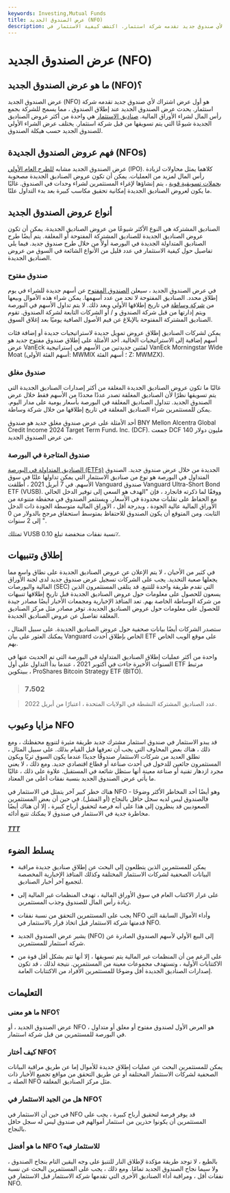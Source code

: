 ```yaml
---
keywords: Investing,Mutual Funds
title: عرض الصندوق الجديد (NFO)
description: عرض الصندوق الجديد هو أول عرض اكتتاب لأي صندوق جديد تقدمه شركة استثمار. اكتشف كيفية الاستثمار في NFO.
---
```


# عرض الصندوق الجديد (NFO)
## ما هو عرض الصندوق الجديد (NFO)؟

عرض الصندوق الجديد (NFO) هو أول عرض اشتراك لأي صندوق جديد تقدمه شركة استثمار. يحدث عرض الصندوق الجديد عند إطلاق الصندوق ، مما يسمح للشركة بجمع رأس المال لشراء الأوراق المالية. [صناديق الاستثمار](/mutualfund) هي واحدة من أكثر عروض الصناديق الجديدة شيوعًا التي يتم تسويقها من قبل شركة استثمار. يختلف عرض الشراء الأولي للصندوق الجديد حسب هيكلة الصندوق.

## فهم عروض الصندوق الجديدة (NFOs)

عرض الصندوق الجديد مشابه [للطرح العام الأولي](/ipo) (IPO). كلاهما يمثل محاولات لزيادة رأس المال لمزيد من العمليات. يمكن أن تكون عروض الصناديق الجديدة مصحوبة [بحملات تسويقية قوية](/marketing-campaign) ، يتم إنشاؤها لإغراء المستثمرين لشراء وحدات في الصندوق. غالبًا ما يكون لعروض الصناديق الجديدة إمكانية تحقيق مكاسب كبيرة بعد بدء التداول علنًا.

## أنواع عروض الصندوق الجديد

الصناديق المشتركة هي النوع الأكثر شيوعًا من عروض الصناديق الجديدة. يمكن أن تكون عروض الصناديق الجديدة للصناديق المشتركة المفتوحة أو المغلقة. يتم أيضًا طرح الصناديق المتداولة الجديدة في البورصة أولاً من خلال طرح صندوق جديد. فيما يلي تفاصيل حول كيفية الاستثمار في عدد قليل من الأنواع الشائعة في السوق من عروض الصناديق الجديدة.

### صندوق مفتوح

في عرض الصندوق الجديد ، سيعلن [الصندوق المفتوح](/open-endfund) عن أسهم جديدة للشراء في يوم إطلاق محدد. الصناديق المفتوحة لا تحد من عدد أسهمها. يمكن شراء هذه الأموال وبيعها من [شركة وساطة](/brokerage-company) في تاريخ إطلاقها الأولي وبعد ذلك. لا يتم تداول الأسهم في البورصة ويتم إدارتها من قبل شركة الصندوق و / أو الشركات التابعة لشركة الصندوق. تقوم الصناديق المشتركة المفتوحة بالإبلاغ عن قيم الأصول الصافية يوميًا بعد إغلاق السوق.

يمكن لشركات الصناديق إطلاق عروض تمويل جديدة لاستراتيجيات جديدة أو إضافة فئات أسهم إضافية إلى الاستراتيجيات الحالية. أحد الأمثلة على إطلاق صندوق مفتوح جديد هو عرض VanEck لفئتين جديدتين من الأسهم في إستراتيجية VanEck Morningstar Wide Moat (أسهم الفئة الأولى: MWMIX ؛ أسهم الفئة Z: MWMZX).

### صندوق مغلق

غالبًا ما تكون عروض الصناديق الجديدة المغلقة من أكثر إصدارات الصناديق الجديدة التي يتم تسويقها نظرًا لأن الصناديق المغلقة تصدر عددًا محددًا من الأسهم فقط خلال عرض الصندوق الجديد. تتداول الصناديق المغلقة في البورصة بأسعار يومية على مدار اليوم. يمكن للمستثمرين شراء الصناديق المغلقة في تاريخ إطلاقها من خلال شركة وساطة.

أحد الأمثلة على عرض صندوق مغلق جديد هو صندوق BNY Mellon Alcentra Global Credit Income 2024 Target Term Fund، Inc. (DCF). جمعت DCF 140 مليون دولار من عرض الصندوق الجديد.

### صندوق المتاجرة في البورصة

[الصناديق المتداولة في البورصة (ETFs)](/etf) الجديدة من خلال عرض صندوق جديد. الصندوق المتداول في البورصة هو نوع من صناديق الاستثمار التي يمكن تداولها علنًا في سوق الأسهم. في 7 أبريل 2021 ، أطلقت Vanguard صندوق Vanguard Ultra-Short Bond ETF (VUSB). ووفقًا لما ذكرته فانجارد ، فإن "الهدف هو السعي إلى توفير الدخل الحالي مع الحفاظ على تقلبات محدودة في الأسعار. ويستثمر الصندوق في محفظة متنوعة من الأوراق المالية عالية الجودة ، وبدرجة أقل ، الأوراق المالية متوسطة الجودة ذات الدخل الثابت. ومن المتوقع أن يكون الصندوق للاحتفاظ بمتوسط استحقاق مرجح بالدولار من 0 إلى 2 سنوات ".

تمتلك VUSB نسبة نفقات منخفضة تبلغ 0.10٪.

## إطلاق وتنبيهات

في كثير من الأحيان ، لا يتم الإعلان عن عروض الصناديق الجديدة على نطاق واسع مما يجعلها صعبة التحديد. يجب على الشركات تسجيل عرض صندوق جديد لدى لجنة الأوراق المالية والبورصات (SEC) التي تقدم طريقة واحدة للتتبع. قد يتلقى المستثمرون الذين يسعون للحصول على معلومات حول عروض الصناديق الجديدة قبل تاريخ إطلاقها تنبيهات من شركة الوساطة الخاصة بهم. تعد المنافذ الإخبارية ومجمعات الأخبار أيضًا مصادر جيدة للحصول على معلومات حول عروض الصناديق الجديدة. توفر مصادر مثل مركز الصناديق المغلقة تفاصيل عن عروض الصناديق الجديدة.

ستصدر الشركات أيضًا بيانات صحفية حول عروض الصناديق الجديدة. على سبيل المثال ، يمكنك العثور على بيان Vanguard الخاص بإطلاق أحدث ETF على موقع الويب الخاص بهم.

واحدة من أكثر عمليات إطلاق الصناديق المتداولة في البورصة التي تم الحديث عنها في السنوات الأخيرة جاءت في أكتوبر 2021 ، عندما بدأ التداول على أول ETF مرتبط ببيتكوين ، ProShares Bitcoin Strategy ETF (BITO).

> ### 7،502

> عدد الصناديق المشتركة النشطة في الولايات المتحدة ، اعتبارًا من أبريل 2022.

>

## مزايا وعيوب NFO

قد يبدو الاستثمار في صندوق استثمار مشترك جديد طريقة مثيرة لتنويع محفظتك ، ومع ذلك ، هناك بعض المخاوف التي يجب أن تعرفها قبل القيام بذلك. على سبيل المثال ، تطلق العديد من شركات الاستثمار صندوقًا جديدًا عندما يكون السوق ثريًا ويكون المستثمرون جائعين للدخول في أحدث صناعة أو قطاع اقتصادي جديد. ومع ذلك ، لا يعني مجرد ازدهار تقنية أو صناعة معينة أنها ستظل شائعة في المستقبل. علاوة على ذلك ، غالبًا ما يأتي عرض الصندوق الجديد بنسبة نفقات أعلى من المعتاد.

هناك خطر كبير آخر يتمثل في الاستثمار في NFO وهو أيضًا أحد المخاطر الأكثر وضوحًا - فالصندوق ليس لديه سجل حافل بالنجاح (أو الفشل). في حين أن بعض المستثمرين الصعوديين قد ينظرون إلى هذا على أنه فرصة لتحقيق أرباح كبيرة ، إلا أن هناك أيضًا مخاطرة جدية في الاستثمار في صندوق لا يمكنك تتبع أدائه.

<h5> <a href=""> TTT </a> </h5>

## يسلط الضوء

- يمكن للمستثمرين الذين يتطلعون إلى البحث عن إطلاق صناديق جديدة مراقبة البيانات الصحفية لشركات الاستثمار المختلفة وكذلك المنافذ الإخبارية المخصصة لتجميع آخر أخبار الصناديق.

- على غرار الاكتتاب العام في سوق الأوراق المالية ، تهدف المنظمات غير المالية إلى زيادة رأس المال للصندوق وجذب المستثمرين.

- يجب على المستثمرين التحقق من نسبة نفقات NFO وأداء الأموال السابقة التي قدمتها شركة الاستثمار قبل اتخاذ قرار بالاستثمار في NFO.

- يشير عرض الصندوق الجديد (NFO) إلى البيع الأولي لأسهم الصندوق الصادرة عن شركة استثمار للمستثمرين.

- على الرغم من أن المنظمات غير المالية يتم تسويقها ، إلا أنها تتم بشكل أقل قوة من الاكتتابات الأولية ، وتستهدف مجموعات معينة من المستثمرين. نتيجة لذلك ، قد تكون إصدارات الصناديق الجديدة أقل وضوحًا للمستثمرين الأفراد من الاكتتابات العامة.

## التعليمات

### ما هو معنى NFO؟

عرض الصندوق الجديد ، أو NFO ، هو العرض الأول لصندوق مفتوح أو مغلق أو متداول في البورصة للمستثمرين من قبل شركة استثمار.

### كيف أختار NFO؟

يمكن للمستثمرين البحث عن عمليات إطلاق جديدة للأموال إما عن طريق مراقبة البيانات الصحفية لشركات الاستثمار المختلفة أو عن طريق التحقق من مواقع تجميع الأخبار ذات الصلة بـ NFO مثل مركز الصناديق المغلقة.

### هل من الجيد الاستثمار في NFO؟

في حين أن الاستثمار في NFO قد يوفر فرصة لتحقيق أرباح كبيرة ، يجب على المستثمرين أن يكونوا حذرين من استثمار أموالهم في صندوق ليس له سجل حافل بالنجاح.

### ما هو أفضل NFO للاستثمار فيه؟

بالطبع ، لا توجد طريقة مؤكدة لإطلاق النار للتنبؤ على وجه اليقين التام بنجاح الصندوق ، ولا سيما نجاح الصندوق الجديد تمامًا. ومع ذلك ، يجب على المستثمرين البحث عن نسبة نفقات أقل ، ومراقبة أداء الصناديق الأخرى التي تقدمها شركة الاستثمار قبل الاستثمار في NFO.

